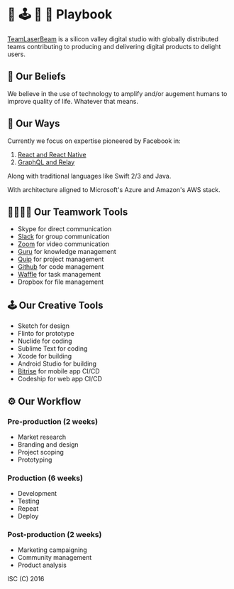 # 🔫 🕹 📖 🙌 Playbook 

[TeamLaserBeam](https://www.teamlaserbeam.com) is a silicon valley digital studio with globally distributed teams contributing to producing and delivering digital products to delight users.

## 🙏 Our Beliefs

We believe in the use of technology to amplify and/or augement humans to improve quality of life. Whatever that means.

## 💯 Our Ways

Currently we focus on expertise pioneered by Facebook in:

1. [React and React Native](React.md)
2. [GraphQL and Relay](GraphQL.md)

Along with traditional languages like Swift 2/3 and Java.

With architecture aligned to Microsoft's Azure and Amazon's AWS stack.

## 👨‍👩‍👦‍👦 Our Teamwork Tools

- Skype for direct communication
- [Slack](Slack.md) for group communication
- [Zoom](https://zoom.us) for video communication
- [Guru](https://getguru.com) for knowledge management
- [Quip](https://quip.com) for project management
- [Github](Git.md) for code management
- [Waffle](https://waffle.io) for task management
- Dropbox for file management

## 🕹 Our Creative Tools

- Sketch for design
- Flinto for prototype
- Nuclide for coding
- Sublime Text for coding
- Xcode for building
- Android Studio for building
- [Bitrise](Bitrise.md) for mobile app CI/CD
- Codeship for web app CI/CD

## ⚙️ Our Workflow

### Pre-production (2 weeks)

- Market research
- Branding and design
- Project scoping
- Prototyping

### Production (6 weeks)

- Development
- Testing
- Repeat
- Deploy

### Post-production (2 weeks)
- Marketing campaigning
- Community management
- Product analysis

ISC (C) 2016